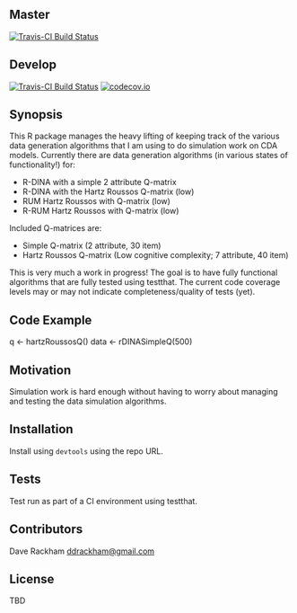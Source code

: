 ## Master
[![Travis-CI Build Status](https://travis-ci.org/drackham/CDADataSims.svg?branch=master)](https://travis-ci.org/drackham/CDADataSims)

## Develop
[![Travis-CI Build Status](https://travis-ci.org/drackham/CDADataSims.svg?branch=develop)](https://travis-ci.org/drackham/CDADataSims)
[![codecov.io](https://codecov.io/github/drackham/CDADataSims/coverage.svg?branch=develop)](https://codecov.io/github/drackham/CDADataSims?branch=develop)

## Synopsis

This R package manages the heavy lifting of keeping track of the various data generation algorithms that I am using to do simulation work on CDA models. Currently there are data generation algorithms (in various states of functionality!) for:
* R-DINA with a simple 2 attribute Q-matrix
* R-DINA with the Hartz Roussos Q-matrix (low)
* RUM Hartz Roussos with Q-matrix (low)
* R-RUM Hartz Roussos with Q-matrix (low)

Included Q-matrices are:
* Simple Q-matrix (2 attribute, 30 item) 
* Hartz Roussos Q-matrix (Low cognitive complexity; 7 attribute, 40 item)

This is very much a work in progress!  The goal is to have fully functional algorithms that are fully tested using testthat. The current code coverage levels may or may not indicate completeness/quality of tests (yet).

## Code Example

q <- hartzRoussosQ()
data <- rDINASimpleQ(500)

## Motivation

Simulation work is hard enough without having to worry about managing and testing the data simulation algorithms.

## Installation

Install using `devtools` using the repo URL.

## Tests

Test run as part of a CI environment using testthat.

## Contributors

Dave Rackham ddrackham@gmail.com

## License

TBD
